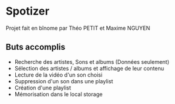 # Spotizer
Projet fait en bînome par Théo PETIT et Maxime NGUYEN

## Buts accomplis
- Recherche des artistes, Sons et albums (Données seulement)
- Sélection des artistes / albums et affichage de leur contenu
- Lecture de la vidéo d'un son choisi
- Suppression d'un son dans une playlist
- Création d'une playlist
- Mémorisation dans le local storage
